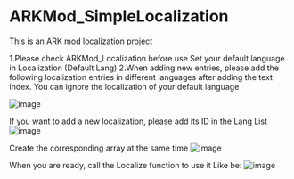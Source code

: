 # ARKMod_SimpleLocalization
This is an ARK mod localization project

1.Please check ARKMod_Localization  before use Set your default language in Localization (Default Lang)
2.When adding new entries, please add the following localization entries in different languages after adding the text index. You can ignore the localization of your default language

![image](https://user-images.githubusercontent.com/41902978/191591028-85c6fb6f-dafe-4dbb-8962-caaef850a85b.png)

If you want to add a new localization, please add its ID in the Lang List
![image](https://user-images.githubusercontent.com/41902978/191592128-320b7894-5c06-40bd-b97b-a3cc364185e6.png)

Create the corresponding array at the same time
![image](https://user-images.githubusercontent.com/41902978/191592201-f6c01a26-003b-4b63-890c-122d84c1c5e8.png)

When you are ready, call the Localize function to use it
Like be:
![image](https://user-images.githubusercontent.com/41902978/191592570-cf4a4108-88bf-4201-bb71-cf2033b52213.png)
